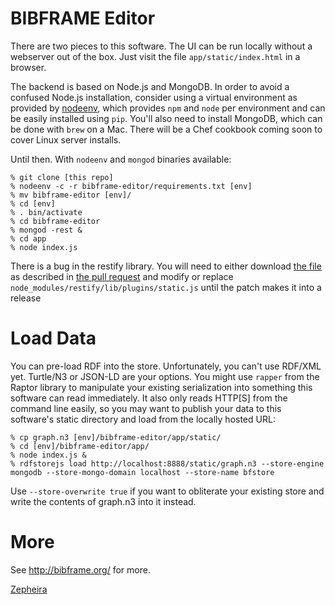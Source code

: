 BIBFRAME Editor
===============

There are two pieces to this software.  The UI can be run locally without
a webserver out of the box.  Just visit the file `app/static/index.html`
in a browser.

The backend is based on Node.js and MongoDB.  In order to avoid a confused
Node.js installation, consider using a virtual environment as provided by
[nodeenv](https://github.com/ekalinin/nodeenv), which provides `npm` and `node`
per environment and can be easily installed using `pip`.  You'll also need
to install MongoDB, which can be done with `brew` on a Mac.  There will
be a Chef cookbook coming soon to cover Linux server installs.

Until then.  With `nodeenv` and `mongod` binaries available:

```
% git clone [this repo]
% nodeenv -c -r bibframe-editor/requirements.txt [env]
% mv bibframe-editor [env]/
% cd [env]
% . bin/activate
% cd bibframe-editor
% mongod -rest &
% cd app
% node index.js
```

There is a bug in the restify library.  You will need to either download
[the file](https://github.com/JasonGhent/node-restify/blob/bd3747da7db82507daaf9bc9d6110407063ae462/lib/plugins/static.js) as described in
[the pull request](https://github.com/mcavage/node-restify/pull/451) and modify
or replace `node_modules/restify/lib/plugins/static.js` until
the patch makes it into a release

Load Data
=========

You can pre-load RDF into the store.  Unfortunately, you can't use RDF/XML
yet.  Turtle/N3 or JSON-LD are your options.  You might use `rapper` from the
Raptor library to manipulate your existing serialization into something
this software can read immediately.  It also only reads HTTP[S] from the
command line easily, so you may want to publish your data to this software's
static directory and load from the locally hosted URL:

```
% cp graph.n3 [env]/bibframe-editor/app/static/
% cd [env]/bibframe-editor/app/
% node index.js &
% rdfstorejs load http://localhost:8888/static/graph.n3 --store-engine mongodb --store-mongo-domain localhost --store-name bfstore
```

Use `--store-overwrite true` if you want to obliterate your existing store
and write the contents of graph.n3 into it instead.

More
====

See http://bibframe.org/ for more.

[Zepheira](http://zepheira.com/)
